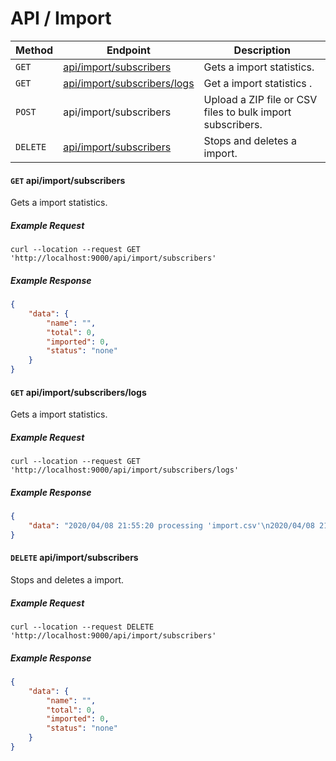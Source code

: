# API / Import

Method     |  Endpoint                                                            |  Description 
-----------|----------------------------------------------------------------------|--------------
`GET`      | [api/import/subscribers](#get-apiimportsubscribers)                  | Gets a import statistics. 
`GET`      | [api/import/subscribers/logs](#get-apiimportsubscriberslogs)         | Get a import statistics .
`POST`     | api/import/subscribers                                               | Upload a ZIP file or CSV files to bulk import subscribers. 
`DELETE`   | [api/import/subscribers](#delete-apiimportsubscribers)               | Stops and deletes a import.


#### **`GET`** api/import/subscribers
Gets a import statistics.

##### Example Request 
```shell 
curl --location --request GET 'http://localhost:9000/api/import/subscribers'
```

##### Example Response 
```json
{
    "data": {
        "name": "",
        "total": 0,
        "imported": 0,
        "status": "none"
    }
}
```

#### **`GET`** api/import/subscribers/logs
Gets a import statistics.

##### Example Request 
```shell
curl --location --request GET 'http://localhost:9000/api/import/subscribers/logs'
```

##### Example Response
```json
{
    "data": "2020/04/08 21:55:20 processing 'import.csv'\n2020/04/08 21:55:21 imported finished\n"
}
```



#### **`DELETE`** api/import/subscribers
Stops and deletes a import.

##### Example Request
```shell
curl --location --request DELETE 'http://localhost:9000/api/import/subscribers' 
```

##### Example Response
```json
{
    "data": {
        "name": "",
        "total": 0,
        "imported": 0,
        "status": "none"
    }
}
```